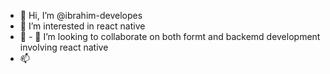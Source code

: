 - 👋 Hi, I’m @ibrahim-developes
- 👀 I’m interested in react native
- 🌱 - 💞️ I’m looking to collaborate on both formt and backemd development involving react native
- 📫 

<!---
ibrahim-developes/ibrahim-developes is a ✨ special ✨ repository because its `README.md` (this file) appears on your GitHub profile.
You can click the Preview link to take a look at your changes.
--->
